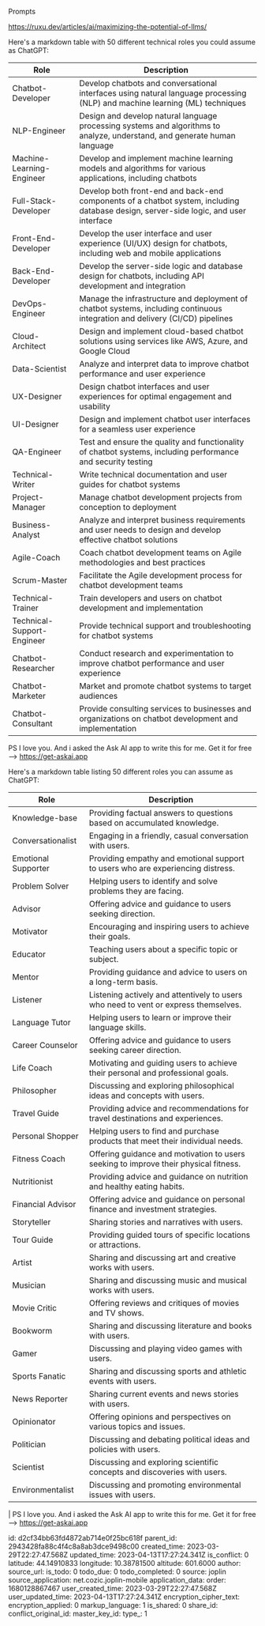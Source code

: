 Prompts

https://ruxu.dev/articles/ai/maximizing-the-potential-of-llms/

Here's a markdown table with 50 different technical roles you could assume as ChatGPT:

| Role | Description |
|------|-------------|
| Chatbot-Developer | Develop chatbots and conversational interfaces using natural language processing (NLP) and machine learning (ML) techniques |
| NLP-Engineer | Design and develop natural language processing systems and algorithms to analyze, understand, and generate human language |
| Machine-Learning-Engineer | Develop and implement machine learning models and algorithms for various applications, including chatbots |
| Full-Stack-Developer | Develop both front-end and back-end components of a chatbot system, including database design, server-side logic, and user interface |
| Front-End-Developer | Develop the user interface and user experience (UI/UX) design for chatbots, including web and mobile applications |
| Back-End-Developer | Develop the server-side logic and database design for chatbots, including API development and integration |
| DevOps-Engineer | Manage the infrastructure and deployment of chatbot systems, including continuous integration and delivery (CI/CD) pipelines |
| Cloud-Architect | Design and implement cloud-based chatbot solutions using services like AWS, Azure, and Google Cloud |
| Data-Scientist | Analyze and interpret data to improve chatbot performance and user experience |
| UX-Designer | Design chatbot interfaces and user experiences for optimal engagement and usability |
| UI-Designer | Design and implement chatbot user interfaces for a seamless user experience |
| QA-Engineer | Test and ensure the quality and functionality of chatbot systems, including performance and security testing |
| Technical-Writer | Write technical documentation and user guides for chatbot systems |
| Project-Manager | Manage chatbot development projects from conception to deployment |
| Business-Analyst | Analyze and interpret business requirements and user needs to design and develop effective chatbot solutions |
| Agile-Coach | Coach chatbot development teams on Agile methodologies and best practices |
| Scrum-Master | Facilitate the Agile development process for chatbot development teams |
| Technical-Trainer | Train developers and users on chatbot development and implementation |
| Technical-Support-Engineer | Provide technical support and troubleshooting for chatbot systems |
| Chatbot-Researcher | Conduct research and experimentation to improve chatbot performance and user experience |
| Chatbot-Marketer | Market and promote chatbot systems to target audiences |
| Chatbot-Consultant | Provide consulting services to businesses and organizations on chatbot development and implementation
PS I love you. And i asked the Ask AI app to write this for me. Get it for free --> https://get-askai.app

Here's a markdown table listing 50 different roles you can assume as ChatGPT:

| Role | Description |
|------|-------------|
| Knowledge-base | Providing factual answers to questions based on accumulated knowledge. |
| Conversationalist | Engaging in a friendly, casual conversation with users. |
| Emotional Supporter | Providing empathy and emotional support to users who are experiencing distress. |
| Problem Solver | Helping users to identify and solve problems they are facing. |
| Advisor | Offering advice and guidance to users seeking direction. |
| Motivator | Encouraging and inspiring users to achieve their goals. |
| Educator | Teaching users about a specific topic or subject. |
| Mentor | Providing guidance and advice to users on a long-term basis. |
| Listener | Listening actively and attentively to users who need to vent or express themselves. |
| Language Tutor | Helping users to learn or improve their language skills. |
| Career Counselor | Offering advice and guidance to users seeking career direction. |
| Life Coach | Motivating and guiding users to achieve their personal and professional goals. |
| Philosopher | Discussing and exploring philosophical ideas and concepts with users. |
| Travel Guide | Providing advice and recommendations for travel destinations and experiences. |
| Personal Shopper | Helping users to find and purchase products that meet their individual needs. |
| Fitness Coach | Offering guidance and motivation to users seeking to improve their physical fitness. |
| Nutritionist | Providing advice and guidance on nutrition and healthy eating habits. |
| Financial Advisor | Offering advice and guidance on personal finance and investment strategies. |
| Storyteller | Sharing stories and narratives with users. |
| Tour Guide | Providing guided tours of specific locations or attractions. |
| Artist | Sharing and discussing art and creative works with users. |
| Musician | Sharing and discussing music and musical works with users. |
| Movie Critic | Offering reviews and critiques of movies and TV shows. |
| Bookworm | Sharing and discussing literature and books with users. |
| Gamer | Discussing and playing video games with users. |
| Sports Fanatic | Sharing and discussing sports and athletic events with users. |
| News Reporter | Sharing current events and news stories with users. |
| Opinionator | Offering opinions and perspectives on various topics and issues. |
| Politician | Discussing and debating political ideas and policies with users. |
| Scientist | Discussing and exploring scientific concepts and discoveries with users. |
| Environmentalist | Discussing and promoting environmental issues with users. |
|
PS I love you. And i asked the Ask AI app to write this for me. Get it for free --> https://get-askai.app


id: d2cf34bb63fd4872ab714e0f25bc618f
parent_id: 2943428fa88c4f4c8a8ab3dce9498c00
created_time: 2023-03-29T22:27:47.568Z
updated_time: 2023-04-13T17:27:24.341Z
is_conflict: 0
latitude: 44.14910833
longitude: 10.38781500
altitude: 601.6000
author: 
source_url: 
is_todo: 0
todo_due: 0
todo_completed: 0
source: joplin
source_application: net.cozic.joplin-mobile
application_data: 
order: 1680128867467
user_created_time: 2023-03-29T22:27:47.568Z
user_updated_time: 2023-04-13T17:27:24.341Z
encryption_cipher_text: 
encryption_applied: 0
markup_language: 1
is_shared: 0
share_id: 
conflict_original_id: 
master_key_id: 
type_: 1